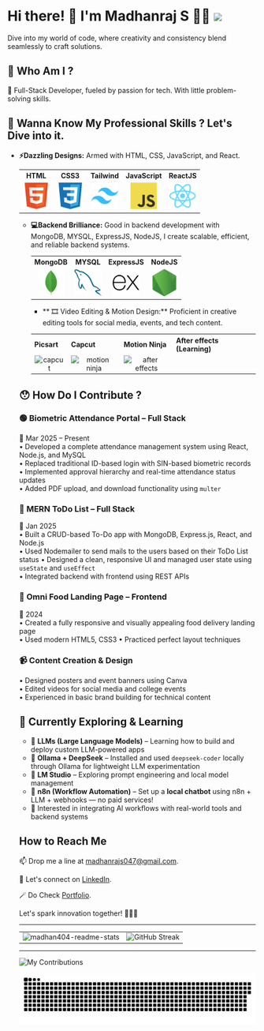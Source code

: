 # Hi there! 👋 I'm Madhanraj S 🚀✨ ![](https://komarev.com/ghpvc/?username=madhan404&color=1f6feb&style=flat-square)

Dive into my world of code, where creativity and consistency blend seamlessly to craft solutions.

## 🫣 Who Am I ?

🚀 Full-Stack Developer, fueled by passion for tech. With little problem-solving skills.

## 💼 Wanna Know My Professional Skills ? Let's Dive into it.

  - **⚡Dazzling Designs:** Armed with HTML, CSS, JavaScript, and React.
    
    <table style="width: 100%; table-layout: fixed;">
      <tr align="center">
        <th>HTML</th>
        <th>CSS3</th>
        <th>Tailwind</th>
        <th>JavaScript</th>
        <th>ReactJS</th>
      </tr>
      <tr align="center">
        <td><img src="https://github.com/devicons/devicon/blob/master/icons/html5/html5-original.svg" title="HTML" alt="HTML Madhanraj S" height="55" width="55";/></td>
        <td><img src="https://github.com/devicons/devicon/blob/master/icons/css3/css3-original.svg" title="CSS" alt="CSS Madhanraj S" height="55" width="55";/></td>
</td>
        <td><img src="https://github.com/devicons/devicon/blob/master/icons/tailwindcss/tailwindcss-original.svg" title="Tailwind" alt="Tailwind Madhanraj S" height="55" width="55";/></td>
        <td><img src="https://github.com/devicons/devicon/blob/master/icons/javascript/javascript-original.svg" title="JavaScript" alt="JavaScript Madhanraj S" height="55" width="55";/></td>
        <td><img src="https://github.com/devicons/devicon/blob/master/icons/react/react-original.svg" title="ReactJS" alt="ReactJS Madhanraj S" height="55" width="55";/></td>
        </tr>
     </table>

  - **💻Backend Brilliance:** Good in backend development with MongoDB, MYSQL, ExpressJS, NodeJS, I create scalable, efficient, and reliable backend systems.

    <table style="width: 100%; table-layout: fixed;">
      <tr align="center">
        <th>MongoDB</th>
        <th>MYSQL</th>
        <th>ExpressJS</th>
        <th>NodeJS</th>
      </tr>
      <tr align="center">
        <td><img src="https://github.com/devicons/devicon/blob/master/icons/mongodb/mongodb-original.svg" title="MongoDB" alt="MongoDB Madhanraj S" width="55" height="55"/></td>
        <td><img src="https://github.com/devicons/devicon/blob/master/icons/mysql/mysql-original.svg" title="Mysql" alt="Mysql Madhanraj S" width="55" height="55"/></td>
        <td><img src="https://github.com/devicons/devicon/blob/master/icons/express/express-original.svg" title="ExpressJS" alt="ExpressJS Madhanraj S" width="55" height="55"/></td>
        <td><img src="https://github.com/devicons/devicon/blob/master/icons/nodejs/nodejs-original.svg" title="NodeJS" alt="NodeJS Madhanraj S" width="55" height="55"/></td>
      </tr>
    </table>

    - ** 🎞️ Video Editing & Motion Design:** Proficient in creative editing tools for social media, events, and tech content.
    <table style = "width:100%; , table-layout: fixed;>
    <tr align="center">
    <th>Picsart</th>
    <th>Capcut</th>
    <th>Motion Ninja</th>
    <th>After effects (Learning) </th>
    </tr>
    <tr align="center">
    <td> <img src="assets/capcut.jpg" alt="capcut" /> </td>
    <td> <img src="assets/motion ninja.jpg" alt="motion ninja" /> </td>
    <td> <img src="assets/after effects.jpg" alt="after effects" /> </td>
    </tr>
    </table>
    
<!--     <td><img src="assets/picsart.jpg" alt="picsart"/></td> -->


## 😯 How Do I Contribute ?

### 🟢 Biometric Attendance Portal – Full Stack 
📅 Mar 2025 – Present  
• Developed a complete attendance management system using React, Node.js, and MySQL  
• Replaced traditional ID-based login with SIN-based biometric records  
• Implemented approval hierarchy and real-time attendance status updates  
• Added PDF upload, and download functionality using `multer`  

### 📝 MERN ToDo List – Full Stack  
📅 Jan 2025  
• Built a CRUD-based To-Do app with MongoDB, Express.js, React, and Node.js  
• Used Nodemailer to send mails to the users based on their ToDo List status 
• Designed a clean, responsive UI and managed user state using `useState` and `useEffect`  
• Integrated backend with frontend using REST APIs  

### 🍔 Omni Food Landing Page – Frontend  
📅 2024  
• Created a fully responsive and visually appealing food delivery landing page  
• Used modern HTML5, CSS3
• Practiced perfect layout techniques

### 📹 Content Creation & Design  
• Designed posters and event banners using Canva  
• Edited videos for social media and college events  
• Experienced in basic brand building for technical content


## 🌱 Currently Exploring & Learning

- 🤖 **LLMs (Large Language Models)** – Learning how to build and deploy custom LLM-powered apps  
- 🔧 **Ollama + DeepSeek** – Installed and used `deepseek-coder` locally through Ollama for lightweight LLM experimentation  
- 🧠 **LM Studio** – Exploring prompt engineering and local model management  
- 🧩 **n8n (Workflow Automation)** – Set up a **local chatbot** using n8n + LLM + webhooks — no paid services!  
- 📡 Interested in integrating AI workflows with real-world tools and backend systems


## How to Reach Me

📫 Drop me a line at madhanrajs047@gmail.com.

🔮 Let's connect on [LinkedIn](https://www.linkedin.com/in/madhanraj-s-35430a284).

🪄 Do Check [Portfolio]().

Let's spark innovation together! 🧙‍♂️✨

---

<table>
  <tr>
    <td style="border: none;">
      <img src="https://github-readme-stats.vercel.app/api?username=madhan404&show_icons=true&theme=github_dark" alt="madhan404-readme-stats" />
    </td>
    <td style="border: none;">
      <img src="https://streak-stats.demolab.com?user=madhan404&theme=github-dark-blue" alt="GitHub Streak" />
    </td>
  </tr>
</table>

---

![My Contributions](https://github-readme-activity-graph.vercel.app/graph?username=madhan404&bg_color=0d1117&color=58a6ff&line=1f6feb&point=ffffff&area=true&hide_border=false)

<p align="center">
 <img width="1000" src="assets/github-snake.svg" alt="snake"/>
</p>
